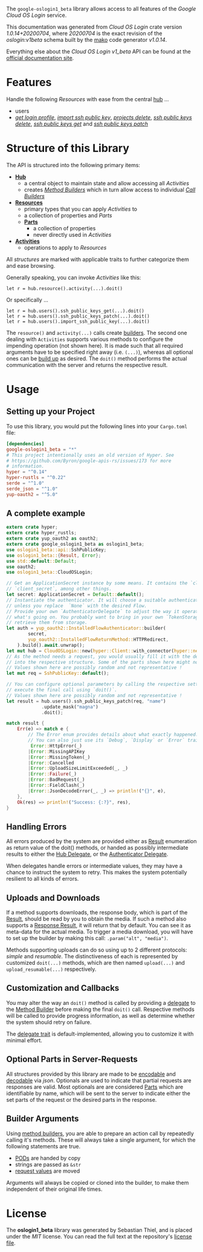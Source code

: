 <!---
DO NOT EDIT !
This file was generated automatically from 'src/mako/api/README.md.mako'
DO NOT EDIT !
-->
The `google-oslogin1_beta` library allows access to all features of the *Google Cloud OS Login* service.

This documentation was generated from *Cloud OS Login* crate version *1.0.14+20200704*, where *20200704* is the exact revision of the *oslogin:v1beta* schema built by the [mako](http://www.makotemplates.org/) code generator *v1.0.14*.

Everything else about the *Cloud OS Login* *v1_beta* API can be found at the
[official documentation site](https://cloud.google.com/compute/docs/oslogin/).
# Features

Handle the following *Resources* with ease from the central [hub](https://docs.rs/google-oslogin1_beta/1.0.14+20200704/google_oslogin1_beta/CloudOSLogin) ... 

* users
 * [*get login profile*](https://docs.rs/google-oslogin1_beta/1.0.14+20200704/google_oslogin1_beta/api::UserGetLoginProfileCall), [*import ssh public key*](https://docs.rs/google-oslogin1_beta/1.0.14+20200704/google_oslogin1_beta/api::UserImportSshPublicKeyCall), [*projects delete*](https://docs.rs/google-oslogin1_beta/1.0.14+20200704/google_oslogin1_beta/api::UserProjectDeleteCall), [*ssh public keys delete*](https://docs.rs/google-oslogin1_beta/1.0.14+20200704/google_oslogin1_beta/api::UserSshPublicKeyDeleteCall), [*ssh public keys get*](https://docs.rs/google-oslogin1_beta/1.0.14+20200704/google_oslogin1_beta/api::UserSshPublicKeyGetCall) and [*ssh public keys patch*](https://docs.rs/google-oslogin1_beta/1.0.14+20200704/google_oslogin1_beta/api::UserSshPublicKeyPatchCall)




# Structure of this Library

The API is structured into the following primary items:

* **[Hub](https://docs.rs/google-oslogin1_beta/1.0.14+20200704/google_oslogin1_beta/CloudOSLogin)**
    * a central object to maintain state and allow accessing all *Activities*
    * creates [*Method Builders*](https://docs.rs/google-oslogin1_beta/1.0.14+20200704/google_oslogin1_beta/client::MethodsBuilder) which in turn
      allow access to individual [*Call Builders*](https://docs.rs/google-oslogin1_beta/1.0.14+20200704/google_oslogin1_beta/client::CallBuilder)
* **[Resources](https://docs.rs/google-oslogin1_beta/1.0.14+20200704/google_oslogin1_beta/client::Resource)**
    * primary types that you can apply *Activities* to
    * a collection of properties and *Parts*
    * **[Parts](https://docs.rs/google-oslogin1_beta/1.0.14+20200704/google_oslogin1_beta/client::Part)**
        * a collection of properties
        * never directly used in *Activities*
* **[Activities](https://docs.rs/google-oslogin1_beta/1.0.14+20200704/google_oslogin1_beta/client::CallBuilder)**
    * operations to apply to *Resources*

All *structures* are marked with applicable traits to further categorize them and ease browsing.

Generally speaking, you can invoke *Activities* like this:

```Rust,ignore
let r = hub.resource().activity(...).doit()
```

Or specifically ...

```ignore
let r = hub.users().ssh_public_keys_get(...).doit()
let r = hub.users().ssh_public_keys_patch(...).doit()
let r = hub.users().import_ssh_public_key(...).doit()
```

The `resource()` and `activity(...)` calls create [builders][builder-pattern]. The second one dealing with `Activities` 
supports various methods to configure the impending operation (not shown here). It is made such that all required arguments have to be 
specified right away (i.e. `(...)`), whereas all optional ones can be [build up][builder-pattern] as desired.
The `doit()` method performs the actual communication with the server and returns the respective result.

# Usage

## Setting up your Project

To use this library, you would put the following lines into your `Cargo.toml` file:

```toml
[dependencies]
google-oslogin1_beta = "*"
# This project intentionally uses an old version of Hyper. See
# https://github.com/Byron/google-apis-rs/issues/173 for more
# information.
hyper = "^0.14"
hyper-rustls = "^0.22"
serde = "^1.0"
serde_json = "^1.0"
yup-oauth2 = "^5.0"
```

## A complete example

```Rust
extern crate hyper;
extern crate hyper_rustls;
extern crate yup_oauth2 as oauth2;
extern crate google_oslogin1_beta as oslogin1_beta;
use oslogin1_beta::api::SshPublicKey;
use oslogin1_beta::{Result, Error};
use std::default::Default;
use oauth2;
use oslogin1_beta::CloudOSLogin;

// Get an ApplicationSecret instance by some means. It contains the `client_id` and 
// `client_secret`, among other things.
let secret: ApplicationSecret = Default::default();
// Instantiate the authenticator. It will choose a suitable authentication flow for you, 
// unless you replace  `None` with the desired Flow.
// Provide your own `AuthenticatorDelegate` to adjust the way it operates and get feedback about 
// what's going on. You probably want to bring in your own `TokenStorage` to persist tokens and
// retrieve them from storage.
let auth = yup_oauth2::InstalledFlowAuthenticator::builder(
        secret,
        yup_oauth2::InstalledFlowReturnMethod::HTTPRedirect,
    ).build().await.unwrap();
let mut hub = CloudOSLogin::new(hyper::Client::with_connector(hyper::net::HttpsConnector::new(hyper_rustls::TlsClient::new())), auth);
// As the method needs a request, you would usually fill it with the desired information
// into the respective structure. Some of the parts shown here might not be applicable !
// Values shown here are possibly random and not representative !
let mut req = SshPublicKey::default();

// You can configure optional parameters by calling the respective setters at will, and
// execute the final call using `doit()`.
// Values shown here are possibly random and not representative !
let result = hub.users().ssh_public_keys_patch(req, "name")
             .update_mask("magna")
             .doit();

match result {
    Err(e) => match e {
        // The Error enum provides details about what exactly happened.
        // You can also just use its `Debug`, `Display` or `Error` traits
         Error::HttpError(_)
        |Error::MissingAPIKey
        |Error::MissingToken(_)
        |Error::Cancelled
        |Error::UploadSizeLimitExceeded(_, _)
        |Error::Failure(_)
        |Error::BadRequest(_)
        |Error::FieldClash(_)
        |Error::JsonDecodeError(_, _) => println!("{}", e),
    },
    Ok(res) => println!("Success: {:?}", res),
}

```
## Handling Errors

All errors produced by the system are provided either as [Result](https://docs.rs/google-oslogin1_beta/1.0.14+20200704/google_oslogin1_beta/client::Result) enumeration as return value of
the doit() methods, or handed as possibly intermediate results to either the 
[Hub Delegate](https://docs.rs/google-oslogin1_beta/1.0.14+20200704/google_oslogin1_beta/client::Delegate), or the [Authenticator Delegate](https://docs.rs/yup-oauth2/*/yup_oauth2/trait.AuthenticatorDelegate.html).

When delegates handle errors or intermediate values, they may have a chance to instruct the system to retry. This 
makes the system potentially resilient to all kinds of errors.

## Uploads and Downloads
If a method supports downloads, the response body, which is part of the [Result](https://docs.rs/google-oslogin1_beta/1.0.14+20200704/google_oslogin1_beta/client::Result), should be
read by you to obtain the media.
If such a method also supports a [Response Result](https://docs.rs/google-oslogin1_beta/1.0.14+20200704/google_oslogin1_beta/client::ResponseResult), it will return that by default.
You can see it as meta-data for the actual media. To trigger a media download, you will have to set up the builder by making
this call: `.param("alt", "media")`.

Methods supporting uploads can do so using up to 2 different protocols: 
*simple* and *resumable*. The distinctiveness of each is represented by customized 
`doit(...)` methods, which are then named `upload(...)` and `upload_resumable(...)` respectively.

## Customization and Callbacks

You may alter the way an `doit()` method is called by providing a [delegate](https://docs.rs/google-oslogin1_beta/1.0.14+20200704/google_oslogin1_beta/client::Delegate) to the 
[Method Builder](https://docs.rs/google-oslogin1_beta/1.0.14+20200704/google_oslogin1_beta/client::CallBuilder) before making the final `doit()` call. 
Respective methods will be called to provide progress information, as well as determine whether the system should 
retry on failure.

The [delegate trait](https://docs.rs/google-oslogin1_beta/1.0.14+20200704/google_oslogin1_beta/client::Delegate) is default-implemented, allowing you to customize it with minimal effort.

## Optional Parts in Server-Requests

All structures provided by this library are made to be [encodable](https://docs.rs/google-oslogin1_beta/1.0.14+20200704/google_oslogin1_beta/client::RequestValue) and 
[decodable](https://docs.rs/google-oslogin1_beta/1.0.14+20200704/google_oslogin1_beta/client::ResponseResult) via *json*. Optionals are used to indicate that partial requests are responses 
are valid.
Most optionals are are considered [Parts](https://docs.rs/google-oslogin1_beta/1.0.14+20200704/google_oslogin1_beta/client::Part) which are identifiable by name, which will be sent to 
the server to indicate either the set parts of the request or the desired parts in the response.

## Builder Arguments

Using [method builders](https://docs.rs/google-oslogin1_beta/1.0.14+20200704/google_oslogin1_beta/client::CallBuilder), you are able to prepare an action call by repeatedly calling it's methods.
These will always take a single argument, for which the following statements are true.

* [PODs][wiki-pod] are handed by copy
* strings are passed as `&str`
* [request values](https://docs.rs/google-oslogin1_beta/1.0.14+20200704/google_oslogin1_beta/client::RequestValue) are moved

Arguments will always be copied or cloned into the builder, to make them independent of their original life times.

[wiki-pod]: http://en.wikipedia.org/wiki/Plain_old_data_structure
[builder-pattern]: http://en.wikipedia.org/wiki/Builder_pattern
[google-go-api]: https://github.com/google/google-api-go-client

# License
The **oslogin1_beta** library was generated by Sebastian Thiel, and is placed 
under the *MIT* license.
You can read the full text at the repository's [license file][repo-license].

[repo-license]: https://github.com/Byron/google-apis-rsblob/master/LICENSE.md
